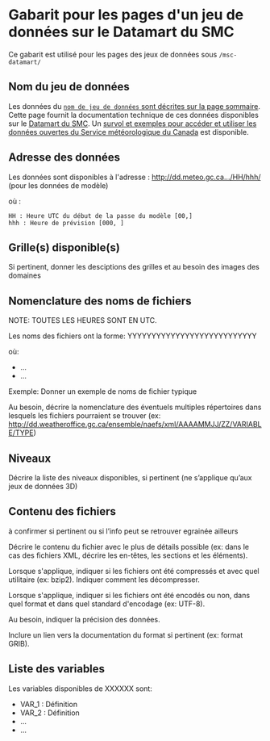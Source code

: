 # Gabarit pour les pages d'un jeu de données sur le Datamart du SMC

Ce gabarit est utilisé pour les pages des jeux de données sous `/msc-datamart/`


## Nom du jeu de données

Les données du [`nom de jeu de données` sont décrites sur la page sommaire](../msc-data/NOM_fr.md). Cette page fournit la documentation technique de ces données disponibles sur le [Datamart du SMC](msc-datamart_fr.md). Un [survol et exemples pour accéder et utiliser les données ouvertes du Service météorologique du Canada](../how-to/readme_fr.md) est disponible.

## Adresse des données 

Les données sont disponibles à l'adresse : http://dd.meteo.gc.ca.../HH/hhh/  (pour les données de modèle)

où :

    HH : Heure UTC du début de la passe du modèle [00,]
    hhh : Heure de prévision [000, ]

## Grille(s) disponible(s)

Si pertinent, donner les desciptions des grilles et au besoin des images des domaines 

## Nomenclature des noms de fichiers 

NOTE: TOUTES LES HEURES SONT EN UTC.

Les noms des fichiers ont la forme: 
YYYYYYYYYYYYYYYYYYYYYYYYYYY

où:

* ...
* ...

Exemple: 
Donner un exemple de noms de fichier typique

Au besoin, décrire la nomenclature des éventuels multiples répertoires dans lesquels les fichiers pourraient se trouver (ex: http://dd.weatheroffice.gc.ca/ensemble/naefs/xml/AAAAMMJJ/ZZ/VARIABLE/TYPE)

## Niveaux  

Décrire la liste des niveaux disponibles, si pertinent (ne s’applique qu’aux jeux de données 3D)

## Contenu des fichiers
 
à confirmer si pertinent ou si l’info peut se retrouver egrainée ailleurs

Décrire le contenu du fichier avec le plus de détails possible (ex: dans le cas des fichiers XML, décrire les en-têtes, les sections et les éléments).

Lorsque s'applique, indiquer si les fichiers ont été compressés et avec quel utilitaire (ex: bzip2). Indiquer comment les décompresser.

Lorsque s'applique, indiquer si les fichiers ont été encodés ou non, dans quel format et dans quel standard d'encodage (ex: UTF-8).

Au besoin, indiquer la précision des données.

Inclure un lien vers la documentation du format si pertinent (ex: format GRIB).

## Liste des variables

Les variables disponibles de XXXXXX sont:

* VAR_1 : Définition
* VAR_2 : Définition
* ...
* ...
